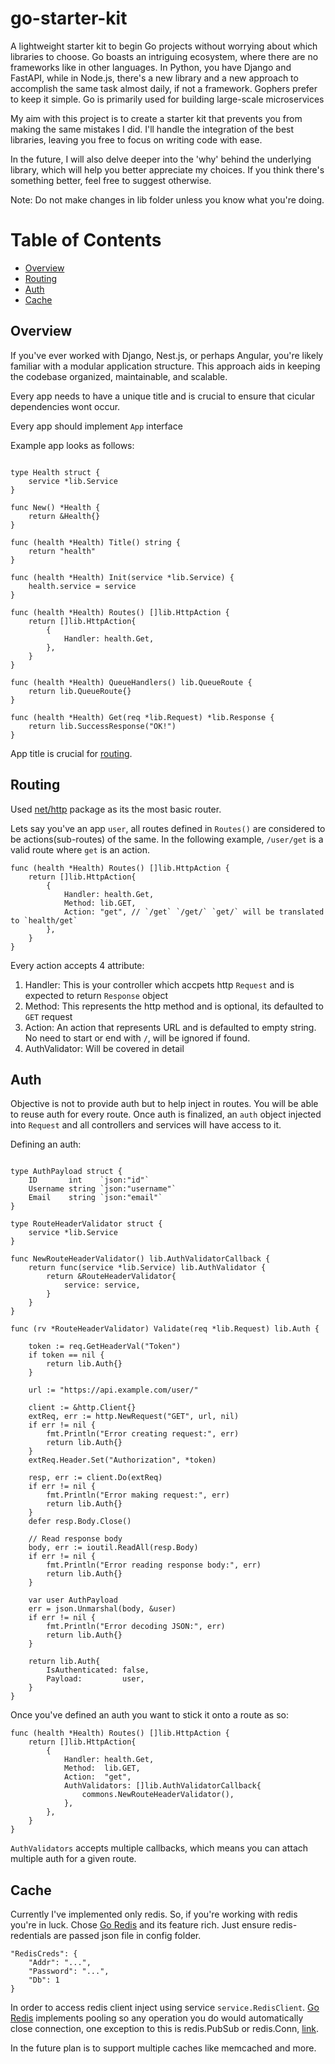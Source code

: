 # go-starter-kit
A lightweight starter kit to begin Go projects without worrying about which libraries to choose. Go boasts an intriguing ecosystem, where there are no frameworks like in other languages. In Python, you have Django and FastAPI, while in Node.js, there's a new library and a new approach to accomplish the same task almost daily, if not a framework. Gophers prefer to keep it simple. Go is primarily used for building large-scale microservices

My aim with this project is to create a starter kit that prevents you from making the same mistakes I did. I'll handle the integration of the best libraries, leaving you free to focus on writing code with ease.


In the future, I will also delve deeper into the 'why' behind the underlying library, which will help you better appreciate my choices. If you think there's something better, feel free to suggest otherwise.


Note: Do not make changes in lib folder unless you know what you're doing. 

# Table of Contents
- [Overview](#overview)
- [Routing](#routing)
- [Auth](#auth)
- [Cache](#cache)

## Overview <a name="overview"></a>
If you've ever worked with Django, Nest.js, or perhaps Angular, you're likely familiar with a modular application structure. This approach aids in keeping the codebase organized, maintainable, and scalable.

Every app needs to have a unique title and is crucial to ensure that cicular dependencies wont occur.

Every app should implement `App` interface

Example app looks as follows:
```

type Health struct {
	service *lib.Service
}

func New() *Health {
	return &Health{}
}

func (health *Health) Title() string {
	return "health"
}

func (health *Health) Init(service *lib.Service) {
	health.service = service
}

func (health *Health) Routes() []lib.HttpAction {
	return []lib.HttpAction{
		{
			Handler: health.Get,
		},
	}
}

func (health *Health) QueueHandlers() lib.QueueRoute {
	return lib.QueueRoute{}
}

func (health *Health) Get(req *lib.Request) *lib.Response {
	return lib.SuccessResponse("OK!")
}

```

App title is crucial for [routing](#routing).


## Routing <a name="routing"></a>
Used [net/http](https://pkg.go.dev/net/http) package as its the most basic router. 

Lets say you've an app `user`, all routes defined in `Routes()` are considered to be actions(sub-routes) of the same. In the following example, `/user/get` is a valid route where `get` is an action.

```
func (health *Health) Routes() []lib.HttpAction {
	return []lib.HttpAction{
		{
			Handler: health.Get,
			Method: lib.GET,
			Action: "get", // `/get` `/get/` `get/` will be translated to `health/get`
		},
	}
}
```

Every action accepts 4 attribute:
1. Handler: This is your controller which accpets http `Request` and is expected to return `Response` object
2. Method: This represents the http method and is optional, its defaulted to `GET` request
3. Action: An action that represents URL and is defaulted to empty string. No need to start or end with `/`, will be ignored if found.
4. AuthValidator: Will be covered in detail


## Auth <a name="auth"></a>
Objective is not to provide auth but to help inject in routes. You will be able to reuse auth for every route.
Once auth is finalized, an `auth` object injected into `Request` and all controllers and services will have access to it.

Defining an auth:
```

type AuthPayload struct {
	ID       int    `json:"id"`
	Username string `json:"username"`
	Email    string `json:"email"`
}

type RouteHeaderValidator struct {
	service *lib.Service
}

func NewRouteHeaderValidator() lib.AuthValidatorCallback {
	return func(service *lib.Service) lib.AuthValidator {
		return &RouteHeaderValidator{
			service: service,
		}
	}
}

func (rv *RouteHeaderValidator) Validate(req *lib.Request) lib.Auth {

	token := req.GetHeaderVal("Token")
	if token == nil {
		return lib.Auth{}
	}

	url := "https://api.example.com/user/"

	client := &http.Client{}
	extReq, err := http.NewRequest("GET", url, nil)
	if err != nil {
		fmt.Println("Error creating request:", err)
		return lib.Auth{}
	}
	extReq.Header.Set("Authorization", *token)

	resp, err := client.Do(extReq)
	if err != nil {
		fmt.Println("Error making request:", err)
		return lib.Auth{}
	}
	defer resp.Body.Close()

	// Read response body
	body, err := ioutil.ReadAll(resp.Body)
	if err != nil {
		fmt.Println("Error reading response body:", err)
		return lib.Auth{}
	}

	var user AuthPayload
	err = json.Unmarshal(body, &user)
	if err != nil {
		fmt.Println("Error decoding JSON:", err)
		return lib.Auth{}
	}

	return lib.Auth{
		IsAuthenticated: false,
		Payload:         user,
	}
}

```

Once you've defined an auth you want to stick it onto a route as so:


```
func (health *Health) Routes() []lib.HttpAction {
	return []lib.HttpAction{
		{
			Handler: health.Get,
			Method:  lib.GET,
			Action:  "get",
			AuthValidators: []lib.AuthValidatorCallback{
				commons.NewRouteHeaderValidator(),
			},
		},
	}
}
```

`AuthValidators` accepts multiple callbacks, which means you can attach multiple auth for a given route.



## Cache <a name="cache"></a>
Currently I've implemented only redis. So, if you're working with redis you're in luck. Chose [Go Redis](https://redis.uptrace.dev/) and its feature rich. Just ensure redis-redentials are passed json file in config folder.
```
"RedisCreds": {
	"Addr": "...",
	"Password": "...",
	"Db": 1
}
```
In order to access redis client inject using service `service.RedisClient`. [Go Redis](https://redis.uptrace.dev/) implements pooling so any operation you do would automatically close connection, one exception to this is redis.PubSub or redis.Conn, [link](https://redis.uptrace.dev/guide/go-redis-debugging.html#connection-pool-size).

In the future plan is to support multiple caches like memcached and more.